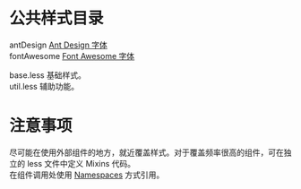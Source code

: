 # 公共样式目录

antDesign [Ant Design 字体](https://ant.design/docs/resource/download-cn)  
fontAwesome [Font Awesome 字体](http://fontawesome.io)  

base.less 基础样式。  
util.less 辅助功能。  

# 注意事项

尽可能在使用外部组件的地方，就近覆盖样式。对于覆盖频率很高的组件，可在独立的 less 文件中定义 Mixins 代码。  
在组件调用处使用 [Namespaces](http://lesscss.org/features/#mixins-feature-namespaces) 方式引用。  
